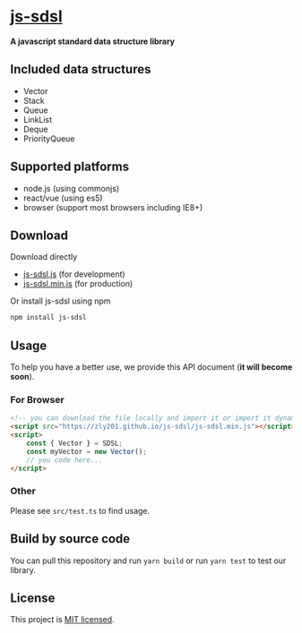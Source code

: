 # [js-sdsl](https://github.com/ZLY201/js-sdsl)

**A javascript standard data structure library**

## Included data structures

- Vector
- Stack
- Queue
- LinkList
- Deque
- PriorityQueue

## Supported platforms

- node.js (using commonjs)
- react/vue (using es5)
- browser (support most browsers including IE8+)

## Download
Download directly

- [js-sdsl.js](https://zly201.github.io/js-sdsl/js-sdsl.js) (for development)
- [js-sdsl.min.js](https://zly201.github.io/js-sdsl/js-sdsl.min.js) (for production)

Or install js-sdsl using npm

```bash
npm install js-sdsl
```

## Usage

To help you have a better use, we provide this API document (**it will become soon**).

### For Browser
```html
<!-- you can download the file locally and import it or import it dynamically by using url. -->
<script src="https://zly201.github.io/js-sdsl/js-sdsl.min.js"></script>
<script>
    const { Vector } = SDSL;
    const myVector = new Vector();
    // you code here...
</script>
```

### Other
Please see `src/test.ts` to find usage.

## Build by source code

You can pull this repository and run `yarn build` or run `yarn test` to test our library.

## License

This project is [MIT licensed](https://github.com/ZLY201/js-sdsl/blob/main/LICENSE).
